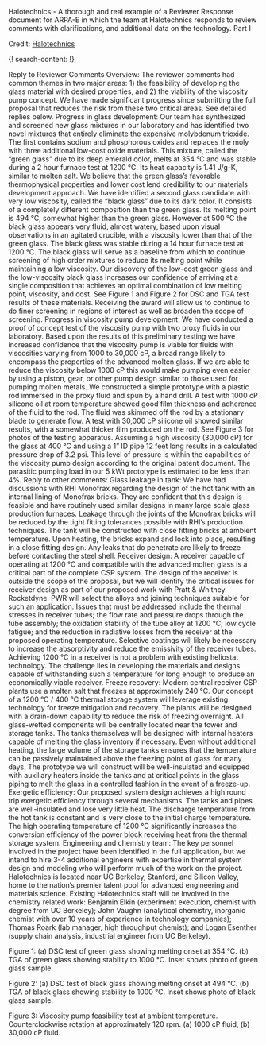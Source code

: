 
Halotechnics - A thorough and real example of a Reviewer Response document for ARPA-E in which the team at Halotechnics responds to review comments with clarifications, and additional data on the technology. Part I

Credit: [Halotechnics]( http://www.halotechnics.com)

{! search-content: !}

Reply to Reviewer Comments
Overview: The reviewer comments had common themes in two major areas: 1) the feasibility of developing the glass material with desired properties, and 2) the viability of the viscosity pump concept. We have made significant progress since submitting the full proposal that reduces the risk from these two critical areas. See detailed replies below.
Progress in glass development: Our team has synthesized and screened new glass mixtures in our laboratory and has identified two novel mixtures that entirely eliminate the expensive molybdenum trioxide. The first contains sodium and phosphorous oxides and replaces the moly with three additional low-cost oxide materials. This mixture, called the “green glass” due to its deep emerald color, melts at 354 °C and was stable during a 2 hour furnace test at 1200 °C. Its heat capacity is 1.41 J/g-K, similar to molten salt. We believe that the green glass’s favorable thermophysical properties and lower cost lend credibility to our materials development approach. 
We have identified a second glass candidate with very low viscosity, called the “black glass” due to its dark color. It consists of a completely different composition than the green glass. Its melting point is 494 °C, somewhat higher than the green glass. However at 500 °C the black glass appears very fluid, almost watery, based upon visual observations in an agitated crucible, with a viscosity lower than that of the green glass. The black glass was stable during a 14 hour furnace test at 1200 °C. The black glass will serve as a baseline from which to continue screening of high order mixtures to reduce its melting point while maintaining a low viscosity.
Our discovery of the low-cost green glass and the low-viscosity black glass increases our confidence of arriving at a single composition that achieves an optimal combination of low melting point, viscosity, and cost. See Figure 1 and Figure 2 for DSC and TGA test results of these materials. Receiving the award will allow us to continue to do finer screening in regions of interest as well as broaden the scope of screening.
Progress in viscosity pump development: We have conducted a proof of concept test of the viscosity pump with two proxy fluids in our laboratory. Based upon the results of this preliminary testing we have increased confidence that the viscosity pump is viable for fluids with viscosities varying from 1000 to 30,000 cP, a broad range likely to encompass the properties of the advanced molten glass. If we are able to reduce the viscosity below 1000 cP this would make pumping even easier by using a piston, gear, or other pump design similar to those used for pumping molten metals.
We constructed a simple prototype with a plastic rod immersed in the proxy fluid and spun by a hand drill. A test with 1000 cP silicone oil at room temperature showed good film thickness and adherence of the fluid to the rod. The fluid was skimmed off the rod by a stationary blade to generate flow. A test with 30,000 cP silicone oil showed similar results, with a somewhat thicker film produced on the rod. See Figure 3 for photos of the testing apparatus.
Assuming a high viscosity (30,000 cP) for the glass at 400 °C and using a 1” ID pipe 12 feet long results in a calculated pressure drop of 3.2 psi. This level of pressure is within the capabilities of the viscosity pump design according to the original patent document. The parasitic pumping load in our 5 kWt prototype is estimated to be less than 4%.
Reply to other comments: Glass leakage in tank: We have had discussions with RHI Monofrax regarding the design of the hot tank with an internal lining of Monofrax bricks. They are confident that this design is feasible and have routinely used similar designs in many large scale glass production furnaces. Leakage through the joints of the Monofrax bricks will be reduced by the tight fitting tolerances possible with RHI’s production techniques. The tank will be constructed with close fitting bricks at ambient temperature. Upon heating, the bricks expand and lock into place, resulting in a close fitting design. Any leaks that do penetrate are likely to freeze before contacting the steel shell.
Receiver design: A receiver capable of operating at 1200 °C and compatible with the advanced molten glass is a critical part of the complete CSP system. The design of the receiver is outside the scope of the proposal, but we will identify the critical issues for receiver design as part of our proposed work with Pratt & Whitney Rocketdyne. PWR will select the alloys and joining techniques suitable for such an application. Issues that must be addressed include the thermal stresses in receiver tubes; the flow rate and pressure drops through the tube assembly; the oxidation stability of the tube alloy at 1200 °C; low cycle fatigue; and the reduction in radiative losses from the receiver at the proposed operating temperature. Selective coatings will likely be necessary to increase the absorptivity and reduce the emissivity of the receiver tubes. Achieving 1200 °C in a receiver is not a problem with existing heliostat technology. The challenge lies in developing the materials and designs capable of withstanding such a temperature for long enough to produce an economically viable receiver. 
Freeze recovery: Modern central receiver CSP plants use a molten salt that freezes at approximately 240 °C. Our concept of a 1200 °C / 400 °C thermal storage system will leverage existing technology for freeze mitigation and recovery. The plants will be designed with a drain-down capability to reduce the risk of freezing overnight. All glass-wetted components will be centrally located near the tower and storage tanks. The tanks themselves will be designed with internal heaters capable of melting the glass inventory if necessary. Even without additional heating, the large volume of the storage tanks ensures that the temperature can be passively maintained above the freezing point of glass for many days. The prototype we will construct will be well-insulated and equipped with auxiliary heaters inside the tanks and at critical points in the glass piping to melt the glass in a controlled fashion in the event of a freeze-up.
Exergetic efficiency: Our proposed system design achieves a high round trip exergetic efficiency through several mechanisms. The tanks and pipes are well-insulated and lose very little heat. The discharge temperature from the hot tank is constant and is very close to the initial charge temperature. The high operating temperature of 1200 °C significantly increases the conversion efficiency of the power block receiving heat from the thermal storage system.
Engineering and chemistry team: The key personnel involved in the project have been identified in the full application, but we intend to hire 3-4 additional engineers with expertise in thermal system design and modeling who will perform much of the work on the project. Halotechnics is located near UC Berkeley, Stanford, and Silicon Valley, home to the nation’s premier talent pool for advanced engineering and materials science. Existing Halotechnics staff will be involved in the chemistry related work: Benjamin Elkin (experiment execution, chemist with degree from UC Berkeley); John Vaughn (analytical chemistry, inorganic chemist with over 10 years of experience in technology companies); Thomas Roark (lab manager, high throughput chemist); and Logan Esenther (supply chain analysis, industrial engineer from UC Berkeley).
 
Figure 1: (a) DSC test of green glass showing melting onset at 354 °C. (b) TGA of green glass showing stability to 1000 °C. Inset shows photo of green glass sample.
 
Figure 2: (a) DSC test of black glass showing melting onset at 494 °C. (b) TGA of black glass showing stability to 1000 °C. Inset shows photo of black glass sample.
 
Figure 3: Viscosity pump feasibility test at ambient temperature. Counterclockwise rotation at approximately 120 rpm. (a) 1000 cP fluid, (b) 30,000 cP fluid.

